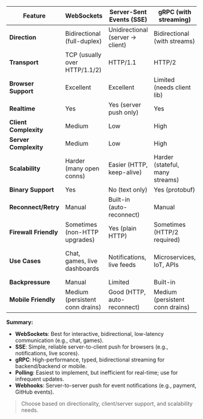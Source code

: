 | Feature                | WebSockets                        | Server-Sent Events (SSE)         | gRPC (with streaming)            | Polling                          | Webhooks                         |
|------------------------|-----------------------------------|-----------------------------------|----------------------------------|----------------------------------|----------------------------------|
| **Direction**          | Bidirectional (full-duplex)       | Unidirectional (server → client)  | Bidirectional (with streams)     | Unidirectional (client → server) | Unidirectional (server → client) |
| **Transport**          | TCP (usually over HTTP/1.1/2)     | HTTP/1.1                          | HTTP/2                           | HTTP/1.1/2                       | HTTP/1.1/2                       |
| **Browser Support**    | Excellent                         | Excellent                        | Limited (needs client lib)       | Universal                        | N/A (server to server)           |
| **Realtime**           | Yes                               | Yes (server push only)            | Yes                              | No (depends on interval)         | Yes (on event)                   |
| **Client Complexity**  | Medium                            | Low                               | High                             | Low                              | Low                              |
| **Server Complexity**  | Medium                            | Low                               | High                             | Low                              | Medium                           |
| **Scalability**        | Harder (many open conns)          | Easier (HTTP, keep-alive)         | Harder (stateful, many streams)  | Easy (stateless)                 | Easy (stateless)                 |
| **Binary Support**     | Yes                               | No (text only)                    | Yes (protobuf)                   | Yes                              | Yes                              |
| **Reconnect/Retry**    | Manual                            | Built-in (auto-reconnect)         | Manual                           | N/A                              | N/A                              |
| **Firewall Friendly**  | Sometimes (non-HTTP upgrades)     | Yes (plain HTTP)                  | Sometimes (HTTP/2 required)      | Yes                              | Yes                              |
| **Use Cases**          | Chat, games, live dashboards      | Notifications, live feeds         | Microservices, IoT, APIs         | Simple updates, legacy systems   | 3rd-party integrations           |
| **Backpressure**       | Manual                            | Limited                           | Built-in                         | N/A                              | N/A                              |
| **Mobile Friendly**    | Medium (persistent conn drains)   | Good (HTTP, auto-reconnect)       | Medium (persistent conn drains)  | Good                             | Good                             |

**Summary:**
- **WebSockets**: Best for interactive, bidirectional, low-latency communication (e.g., chat, games).
- **SSE**: Simple, reliable server-to-client push for browsers (e.g., notifications, live scores).
- **gRPC**: High-performance, typed, bidirectional streaming for backend/backend or mobile.
- **Polling**: Easiest to implement, but inefficient for real-time; use for infrequent updates.
- **Webhooks**: Server-to-server push for event notifications (e.g., payment, GitHub events).

> Choose based on directionality, client/server support, and scalability needs.
